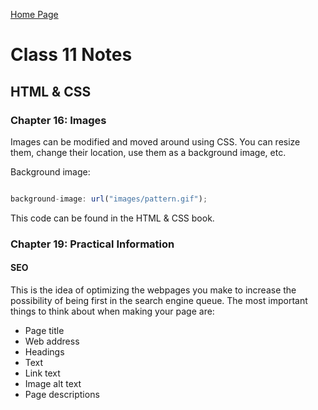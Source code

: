 [Home Page](https://devaoc.github.io/reading-notes/)

# Class 11 Notes

## HTML & CSS

### Chapter 16: Images

Images can be modified and moved around using CSS. You can resize them, change their location, use them as a background image, etc.

Background image:

``` Javascript

background-image: url("images/pattern.gif");

```

This code can be found in the HTML & CSS book.

### Chapter 19: Practical Information

#### SEO

This is the idea of optimizing the webpages you make to increase the possibility of being first in the search engine queue. The most important things to think about when making your page are:

- Page title
- Web address
- Headings
- Text
- Link text
- Image alt text
- Page descriptions